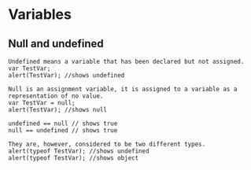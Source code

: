 # Variables

## Null and undefined
	Undefined means a variable that has been declared but not assigned.
	var TestVar;
	alert(TestVar); //shows undefined

	Null is an assignment variable, it is assigned to a variable as a representation of no value.
	var TestVar = null;
	alert(TestVar); //shows null

	undefined == null // shows true
	null == undefined // shows true

	They are, however, considered to be two different types.
	alert(typeof TestVar); //shows undefined
	alert(typeof TestVar); //shows object